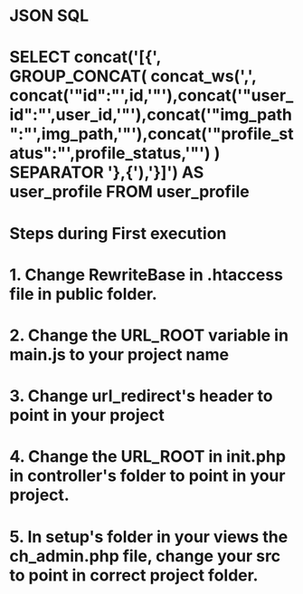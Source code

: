 # JSON SQL
# SELECT concat('[{', GROUP_CONCAT( concat_ws(',', concat('"id":"',id,'"'),concat('"user_id":"',user_id,'"'),concat('"img_path":"',img_path,'"'),concat('"profile_status":"',profile_status,'"') ) SEPARATOR '},{'),'}]') AS user_profile FROM user_profile



# Steps during First execution
#   1. Change RewriteBase in .htaccess file in public folder.
#   2. Change the URL_ROOT variable in main.js to your project name
#   3. Change url_redirect's header to point in your project
#   4. Change the URL_ROOT in init.php in controller's folder to point in your project.
#   5. In setup's folder in your views the ch_admin.php file, change your src to point in correct project folder.